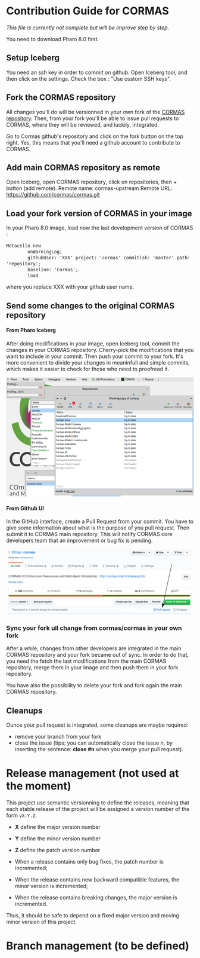 # Contribution Guide for CORMAS

*This file is currently not complete but will be improve step by step.*

You need to download Pharo 8.0 first.

## Setup Iceberg
You need an ssh key in order to commit on github. Open Iceberg tool, and then click on the settings. Check the box : "Use custom SSH keys".

## Fork the CORMAS repository

All changes you'll do will be versionned in your own fork of the [CORMAS repository](https://github.com/cormas/cormas). Then, from your fork you'll be able to issue pull requests to CORMAS, where they will be reviewed, and luckily, integrated.

Go to Cormas github's repository and click on the fork button on the top right. Yes, this means that you'll need a github account to contribute to CORMAS.

## Add main CORMAS repository as remote

Open Iceberg, open CORMAS repository, click on repositories, then + button (add remote).
Remote name: cormas-upstream
Remote URL: https://github.com/cormas/cormas.git

## Load your fork version of CORMAS in your image
In your Pharo 8.0 image, load now the last development version of CORMAS :

```Smalltalk
Metacello new
        onWarningLog;
        githubUser: 'XXX' project: 'cormas' commitish: 'master' path: 'repository';
        baseline: 'Cormas';
        load
```
where you replace XXX with your github user name.

## Send some changes to the original CORMAS repository

#### From Pharo Iceberg
After doing modifications in your image, open Iceberg tool, commit the changes in your CORMAS repository. Cherry-pick the modifications that you want to include in your commit. Then push your commit to your fork. It's more convenient to divide your changes in meaninfull and simple commits, which makes it easier to check for those who need to proofread it.

![iceberge](img/iceberg_pharo.png)

#### From Github UI
In the GitHub interface, create a Pull Request from your commit.
You have to give some information about what is the purpose of you pull request. Then submit it to CORMAS main repository. 
This will notify CORMAS core developers team that an improvement or bug fix is pending.

![iceberge](img/github_pr.png)

### Sync your fork ull change from cormas/cormas in your own fork
After a while, changes from other developers are integrated in the main CORMAS repository and your fork became out of sync.
In order to do that, you need the fetch the last modifications from the main CORMAS repository, merge them in your image and then push them in your fork repository.



You have also the possibility to delete your fork and fork again the main CORMAS repository.

## Cleanups
Ounce your pull request is integrated, some cleanups are maybe required:
- remove your branch from your fork
- close the issue (tips: you can automatically close the issue n, by inserting the sentence: **close #n** when you merge your pull request).

# Release management (not used at the moment)

This project use semantic versionning to define the releases, meaning that each stable release of the project will be assigned a version number of the form `vX.Y.Z`.

- **X** define the major version number
- **Y** define the minor version number
- **Z** define the patch version number

- When a release contains only bug fixes, the patch number is incremented;
- When the release contains new backward compatible features, the minor version is incremented;
- When the release contains breaking changes, the major version is incremented.

Thus, it should be safe to depend on a fixed major version and moving minor version of this project.

# Branch management (to be defined)

